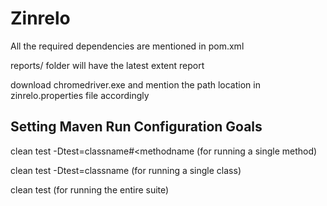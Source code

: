 # Zinrelo

All the required dependencies are mentioned in pom.xml

reports/ folder will have the latest extent report

download chromedriver.exe and mention the path location in zinrelo.properties file accordingly

## Setting Maven Run Configuration Goals

clean test -Dtest=classname#<methodname (for running a single method)
  
clean test -Dtest=classname (for running a single class)
  
clean test (for running the entire suite)
